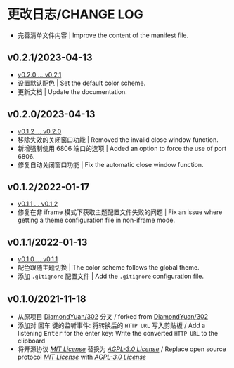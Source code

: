# 更改日志/CHANGE LOG

- 完善清单文件内容 | Improve the content of the manifest file.

## v0.2.1/2023-04-13

- [v0.2.0 ... v0.2.1](https://github.com/Zuoqiu-Yingyi/widget-url-scheme/compare/v0.2.0...v0.2.1)
- 设置默认配色 | Set the default color scheme.
- 更新文档 | Update the documentation.

## v0.2.0/2023-04-13

- [v0.1.2 ... v0.2.0](https://github.com/Zuoqiu-Yingyi/widget-url-scheme/compare/v0.1.2...v0.2.0)
- 移除失效的关闭窗口功能 | Removed the invalid close window function.
- 新增强制使用 6806 端口的选项 | Added an option to force the use of port 6806.
- 修复自动关闭窗口功能 | Fix the automatic close window function.

## v0.1.2/2022-01-17

- [v0.1.1 ... v0.1.2](https://github.com/Zuoqiu-Yingyi/widget-url-scheme/compare/v0.1.1...v0.1.2)
- 修复在非 iframe 模式下获取主题配置文件失败的问题 | Fix an issue where getting a theme configuration file in non-iframe mode.

## v0.1.1/2022-01-13

- [v0.1.0 ... v0.1.1](https://github.com/Zuoqiu-Yingyi/widget-url-scheme/compare/v0.1.0...v0.1.1)
- 配色跟随主题切换 | The color scheme follows the global theme.
- 添加 `.gitignore` 配置文件 | Add the `.gitignore` configuration file.

## v0.1.0/2021-11-18

- 从原项目 [DiamondYuan/302](https://github.com/DiamondYuan/302) 分叉 / forked from [DiamondYuan/302](https://github.com/DiamondYuan/302)
- 添加对 <kbd>回车</kbd> 键的监听事件: 将转换后的 `HTTP URL` 写入剪贴板 / Add a listening <kbd>Enter</kbd> for the enter key: Write the converted `HTTP URL` to the clipboard
- 将开源协议 *[MIT License](https://github.com/DiamondYuan/302/blob/main/LICENSE)* 替换为 *[AGPL-3.0 License](https://github.com/Zuoqiu-Yingyi/widget-url-scheme/blob/main/LICENSE)* / Replace open source protocol *[MIT License](https://github.com/DiamondYuan/302/blob/main/LICENSE)* with *[AGPL-3.0 License](https://github.com/Zuoqiu-Yingyi/widget-url-scheme/blob/main/LICENSE)*
